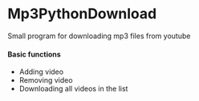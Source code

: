 # Mp3PythonDownload
Small program for downloading mp3 files from youtube


#### Basic functions
 - Adding video
 - Removing video
 - Downloading all videos in the list
